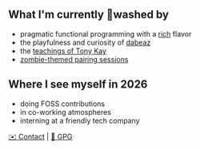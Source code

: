 ## What I'm currently :brain:washed by

- pragmatic functional programming with a [rich](https://www.youtube.com/watch?v=-6BsiVyC1kM "Rich Hickey: The Value of Values") flavor
- the playfulness and curiosity of [dabeaz](https://www.youtube.com/watch?v=pkCLMl0e_0k " David Beazley: Lambda Calculus from the Ground Up")
- the [teachings of Tony Kay](https://podcasts.apple.com/us/podcast/s4-e6-fulcro-with-tony-kay-part-1/id1461500416?i=1000479361034 "Clojurestream Podcast: Fulcro with Tony Kay")
- [zombie-themed pairing sessions](https://youtu.be/6qnNtVdf08Q "braaains")
  
## Where I see myself in 2026

- doing FOSS contributions
- in co-working atmospheres
- interning at a friendly tech company

[:envelope: Contact](mailto:caadr@grooveroom.de "caadr@grooveroom.de") | [:key: GPG](https://raw.githubusercontent.com/caadr/caadr/master/caadr.asc)
